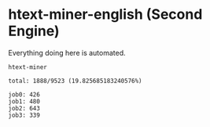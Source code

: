# htext-miner-english (Second Engine)

Everything doing here is automated.

```
htext-miner

total: 1888/9523 (19.825685183240576%)

job0: 426
job1: 480
job2: 643
job3: 339
```